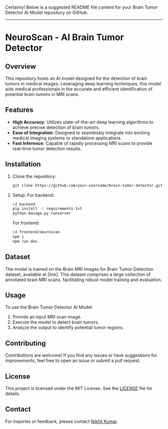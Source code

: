 Certainly! Below is a suggested README file content for your Brain Tumor Detector AI Model repository on GitHub:

---

# NeuroScan - AI Brain Tumor Detector

## Overview

This repository hosts an AI model designed for the detection of brain tumors in medical images. Leveraging deep learning techniques, this model aids medical professionals in the accurate and efficient identification of potential brain tumors in MRI scans.

## Features

- **High Accuracy**: Utilizes state-of-the-art deep learning algorithms to achieve precise detection of brain tumors.
- **Ease of Integration**: Designed to seamlessly integrate into existing medical imaging systems or standalone applications.
- **Fast Inference**: Capable of rapidly processing MRI scans to provide real-time tumor detection results.

## Installation

1. Clone the repository:

    ```bash
    git clone https://github.com/your-username/brain-tumor-detector.git
    ```

2. Setup:
   For backend:
    ```bash
    cd backend
    pip install -r requirements.txt
    python manage.py runserver
    ```
   For frontend:
    ```bash
    cd frontend/neuroscan
    npm i
    npm run dev
    ```

## Dataset

The model is trained on the Brain MRI Images for Brain Tumor Detection dataset, available at [link]. This dataset comprises a large collection of annotated brain MRI scans, facilitating robust model training and evaluation.

## Usage

To use the Brain Tumor Detector AI Model:

1. Provide an input MRI scan image.
2. Execute the model to detect brain tumors.
3. Analyze the output to identify potential tumor regions.

## Contributing

Contributions are welcome! If you find any issues or have suggestions for improvements, feel free to open an issue or submit a pull request.

## License

This project is licensed under the MIT License. See the [LICENSE](LICENSE) file for details.

## Contact

For inquiries or feedback, please contact [Nikhil Kumar](mailto:thenikhilkumar1@gmail.com).
